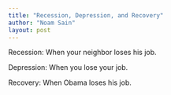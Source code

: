 ```yaml
---
title: "Recession, Depression, and Recovery"
author: "Noam Sain"
layout: post
---
```


Recession: When your neighbor loses his job.  
  
Depression: When you lose your job.

Recovery: When Obama loses his job.